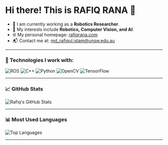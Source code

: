 # Hi there! This is RAFIQ RANA 👋

- 🤖 I am currently working as a **Robotics Researcher**.
- 🌱 My interests include **Robotics, Computer Vision, and AI**.
- 🌐 My personal homepage: [rafiqrana.com](https://rafiqrana.com)
- 📬 Contact me at: md_rafiqul.islam@unsw.edu.au

---

### 🔧 Technologies I work with:
![ROS](https://img.shields.io/badge/ROS-22314E?style=for-the-badge&logo=ROS&logoColor=white)
![C++](https://img.shields.io/badge/C++-00599C?style=for-the-badge&logo=cplusplus&logoColor=white)
![Python](https://img.shields.io/badge/Python-3776AB?style=for-the-badge&logo=python&logoColor=white)
![OpenCV](https://img.shields.io/badge/OpenCV-5C3EE8?style=for-the-badge&logo=opencv&logoColor=white)
![TensorFlow](https://img.shields.io/badge/TensorFlow-FF6F00?style=for-the-badge&logo=tensorflow&logoColor=white)

---

### 📈 GitHub Stats
![Rafiq's GitHub Stats](https://github-readme-stats.vercel.app/api?username=rafiqrana&show_icons=true&theme=tokyonight)

---

### 📊 Most Used Languages
![Top Languages](https://github-readme-stats.vercel.app/api/top-langs/?username=rafiqrana&layout=compact&theme=tokyonight)

---
